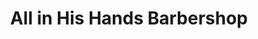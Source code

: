 ---
title: "All in His Hands Barbershop"
url: /pasadena/all-in-his-hands-barbershop/
shop: Friseur
---